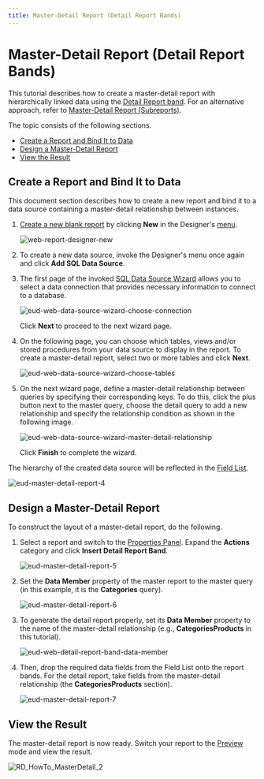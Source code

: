 ```yaml
---
title: Master-Detail Report (Detail Report Bands)
---
```

# Master-Detail Report (Detail Report Bands)
This tutorial describes how to create a master-detail report with hierarchically linked data using the [Detail Report band](../../../../interface-elements-for-web/articles/report-designer/report-elements/report-bands.md). For an alternative approach, refer to [Master-Detail Report (Subreports)](../../../../interface-elements-for-web/articles/report-designer/report-types/master-detail-report-(subreports).md).

The topic consists of the following sections.
* [Create a Report and Bind It to Data](#bindreport)
* [Design a Master-Detail Report](#designreport)
* [View the Result](#result)

## <a name="bindreport"/>Create a Report and Bind It to Data
This document section describes how to create a new report and bind it to a data source containing a master-detail relationship between instances.
1. [Create a new blank report](../../../../interface-elements-for-web/articles/report-designer/creating-reports/basic-operations/create-a-new-report.md) by clicking **New** in the Designer's [menu](../../../../interface-elements-for-web/articles/report-designer/interface-elements/menu.md).
	
	![web-report-designer-new](../../../images/Img121527.png)
2. To create a new data source, invoke the Designer's menu once again and click **Add SQL Data Source**.
3. The first page of the invoked [SQL Data Source Wizard](../../../../interface-elements-for-web/articles/report-designer/wizards/sql-data-source-wizard.md) allows you to select a data connection that provides necessary information to connect to a database.
	
	![eud-web-data-source-wizard-choose-connection](../../../images/Img126912.png)
	
	Click **Next** to proceed to the next wizard page.
4. On the following page, you can choose which tables, views and/or stored procedures from your data source to display in the report. To create a master-detail report, select two or more tables and click **Next**.
	
	![eud-web-data-source-wizard-choose-tables](../../../images/Img126913.png)
5. On the next wizard page, define a master-detail relationship between queries by specifying their corresponding keys. To do this, click the plus button next to the master query, choose the detail query to add a new relationship and specify the relationship condition as shown in the following image.
	
	![eud-web-data-source-wizard-master-detail-relationship](../../../images/Img126914.png)
	
	Click **Finish** to complete the wizard.

The hierarchy of the created data source will be reflected in the [Field List](../../../../interface-elements-for-web/articles/report-designer/interface-elements/field-list.md).

![eud-master-detail-report-4](../../../images/Img119043.png)

## <a name="designreport"/>Design a Master-Detail Report
To construct the layout of a master-detail report, do the following.
1. Select a report and switch to the [Properties Panel](../../../../interface-elements-for-web/articles/report-designer/interface-elements/properties-panel.md). Expand the **Actions** category and click **Insert Detail Report Band**.
	
	![eud-master-detail-report-5](../../../images/Img119049.png)
2. Set the **Data Member** property of the master report to the master query (in this example, it is the **Categories** query).
	
	![eud-master-detail-report-6](../../../images/Img119050.png)
3. To generate the detail report properly, set its **Data Member** property to the name of the master-detail relationship (e.g., **CategoriesProducts** in this tutorial).
	
	![eud-web-detail-report-band-data-member](../../../images/Img126915.png)
4. Then, drop the required data fields from the Field List onto the report bands. For the detail report, take fields from the master-detail relationship (the **CategoriesProducts** section).
	
	![eud-master-detail-report-7](../../../images/Img119051.png)

## <a name="result"/>View the Result
The master-detail report is now ready. Switch your report to the [Preview](../../../../interface-elements-for-web/articles/report-designer/document-preview.md) mode and view the result.

![RD_HowTo_MasterDetail_2](../../../images/Img8600.png)